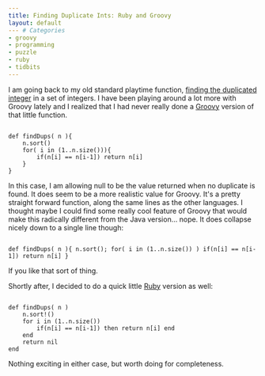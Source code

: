 ```yaml
---
title: Finding Duplicate Ints: Ruby and Groovy
layout: default
--- # Categories
- groovy
- programming
- puzzle
- ruby
- tidbits
---
```


I am going back to my old standard playtime function, <a href="http://coffeaelectronica.com/blog/2008/02/interview-question-find-2-matching-ints/">finding the duplicated integer</a> in a set of integers. I have been playing around a lot more with Groovy lately and I realized that I had never really done a <a href="http://groovy.codehaus.org">Groovy</a> version of that little function.

<code lang="groovy">
def findDups( n ){
    n.sort()
    for( i in (1..n.size())){
        if(n[i] == n[i-1]) return n[i]
    }
}
</code>

In this case, I am allowing null to be the value returned when no duplicate is found. It does seem to be a more realistic value for Groovy. It's a pretty straight forward function, along the same lines as the other languages. I thought maybe I could find some really cool feature of Groovy that would make this radically different from the Java version... nope. It does collapse nicely down to a single line though:

<code lang="groovy">
def findDups( n ){ n.sort(); for( i in (1..n.size()) ) if(n[i] == n[i-1]) return n[i] }
</code>

If you like that sort of thing.

Shortly after, I decided to do a quick little <a href="http://ruby-lang.org">Ruby</a> version as well:

<code lang="ruby">
def findDups( n )
    n.sort!()
    for i in (1..n.size())
        if(n[i] == n[i-1]) then return n[i] end
    end
    return nil
end
</code>

Nothing exciting in either case, but worth doing for completeness.
